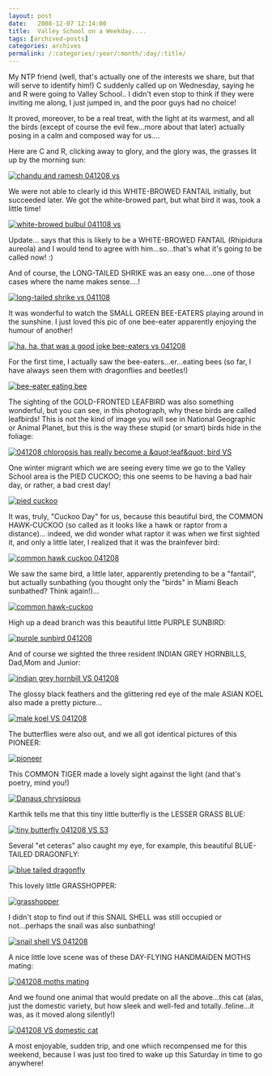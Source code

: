 ```yaml
---
layout: post
date:	2008-12-07 12:14:00
title:  Valley School on a Weekday....
tags: [archived-posts]
categories: archives
permalink: /:categories/:year/:month/:day/:title/
---
```

My NTP friend (well, that's actually one of the interests we share, but that will serve to identify him!) C suddenly called up on Wednesday, saying he and R were going to Valley School.. I didn't even stop to think if they were inviting me along, I just jumped in, and the poor guys had no choice!

It proved, moreover, to be a real treat, with the light at its warmest, and all the birds (except of course the evil few...more about that later) actually posing in a calm and composed way for us....

Here are C and R, clicking away to glory, and the glory was, the grasses lit up by the morning sun:


<a href="http://s297.photobucket.com/albums/mm205/depontis/?action=view&current=IMG_3908.jpg" target="_blank"><img src="http://i297.photobucket.com/albums/mm205/depontis/IMG_3908.jpg" border="0" alt="chandu and ramesh 041208 vs"></a>


<lj-cut text="photographs here">

We were not able to clearly id this WHITE-BROWED FANTAIL initially, but succeeded later. We got the white-browed part, but what bird it was, took a little time!


<a href="http://s297.photobucket.com/albums/mm205/depontis/?action=view&current=IMG_9195.jpg" target="_blank"><img src="http://i297.photobucket.com/albums/mm205/depontis/IMG_9195.jpg" border="0" alt="white-browed bulbul 041108 vs"></a>

Update...<LJ user="bharat_blr"> says that this is likely to be a WHITE-BROWED FANTAIL (Rhipidura aureola) and I would tend to agree with him...so...that's what it's going to be called now! :)


And of course, the LONG-TAILED SHRIKE was an easy one....one of those cases where the name makes sense....!


<a href="http://s297.photobucket.com/albums/mm205/depontis/?action=view&current=IMG_9220.jpg" target="_blank"><img src="http://i297.photobucket.com/albums/mm205/depontis/IMG_9220.jpg" border="0" alt="long-tailed shrike vs 041108"></a>

It was wonderful to watch the SMALL GREEN BEE-EATERS playing around in the sunshine. I just loved this pic of one bee-eater apparently enjoying the humour of another!


<a href="http://s297.photobucket.com/albums/mm205/depontis/?action=view&current=IMG_9238.jpg" target="_blank"><img src="http://i297.photobucket.com/albums/mm205/depontis/IMG_9238.jpg" border="0" alt="ha, ha, that was a good joke bee-eaters vs 041208"></a>

For the first time, I actually saw the bee-eaters...er...eating bees (so far, I have always seen them with dragonflies and beetles!)


<a href="http://s297.photobucket.com/albums/mm205/depontis/?action=view&current=IMG_9230.jpg" target="_blank"><img src="http://i297.photobucket.com/albums/mm205/depontis/IMG_9230.jpg" border="0" alt="bee-eater eating bee"></a>

The sighting of the GOLD-FRONTED LEAFBIRD was also something wonderful, but you can see, in this photograph, why these birds are called leafbirds! This is not the kind of image you will see  in National Geographic or Animal Planet, but this is the way these stupid (or smart) birds hide in the foliage:


<a href="http://s297.photobucket.com/albums/mm205/depontis/?action=view&current=IMG_9245.jpg" target="_blank"><img src="http://i297.photobucket.com/albums/mm205/depontis/IMG_9245.jpg" border="0" alt="041208 chloropsis has really become a &amp;quot;leaf&amp;quot; bird VS"></a>

One winter migrant which we are seeing every time we go to the Valley School area is the PIED CUCKOO; this one seems to be having a bad hair day, or rather, a bad crest day!

<a href="http://s297.photobucket.com/albums/mm205/depontis/?action=view&current=IMG_9213.jpg" target="_blank"><img src="http://i297.photobucket.com/albums/mm205/depontis/IMG_9213.jpg" border="0" alt="pied cuckoo"></a>

It was, truly, "Cuckoo Day" for us, because this beautiful bird, the COMMON HAWK-CUCKOO (so called as it looks like a hawk or raptor from a distance)... indeed, we did wonder what raptor it was when we first sighted it, and only a little later, I realized that it was the brainfever bird:


<a href="http://s297.photobucket.com/albums/mm205/depontis/?action=view&current=IMG_9267.jpg" target="_blank"><img src="http://i297.photobucket.com/albums/mm205/depontis/IMG_9267.jpg" border="0" alt="common hawk cuckoo 041208"></a>

We saw the same bird, a little later, apparently pretending to be a "fantail", but actually sunbathing (you thought only the "birds" in Miami Beach sunbathed? Think again!)...


<a href="http://s297.photobucket.com/albums/mm205/depontis/?action=view&current=IMG_9280-1.jpg" target="_blank"><img src="http://i297.photobucket.com/albums/mm205/depontis/IMG_9280-1.jpg" border="0" alt="common hawk-cuckoo"></a>


High up a dead branch was this beautiful little PURPLE SUNBIRD:


<a href="http://s297.photobucket.com/albums/mm205/depontis/?action=view&current=IMG_9254.jpg" target="_blank"><img src="http://i297.photobucket.com/albums/mm205/depontis/IMG_9254.jpg" border="0" alt="purple sunbird 041208"></a>


And of course we sighted the three resident INDIAN GREY HORNBILLS, Dad,Mom and Junior:


<a href="http://s297.photobucket.com/albums/mm205/depontis/?action=view&current=IMG_9252.jpg" target="_blank"><img src="http://i297.photobucket.com/albums/mm205/depontis/IMG_9252.jpg" border="0" alt="indian grey hornbill VS 041208"></a>

The glossy black feathers and the glittering red eye of the male ASIAN KOEL also made a pretty picture...


<a href="http://s297.photobucket.com/albums/mm205/depontis/?action=view&current=IMG_9224.jpg" target="_blank"><img src="http://i297.photobucket.com/albums/mm205/depontis/IMG_9224.jpg" border="0" alt="male koel VS 041208"></a>



The butterflies were also out, and we all got identical pictures of this PIONEER:




<a href="http://s297.photobucket.com/albums/mm205/depontis/?action=view&current=IMG_9294.jpg" target="_blank"><img src="http://i297.photobucket.com/albums/mm205/depontis/IMG_9294.jpg" border="0" alt="pioneer"></a>


 This COMMON TIGER made a lovely sight against the light (and that's poetry, mind you!)


<a href="http://s297.photobucket.com/albums/mm205/depontis/?action=view&current=IMG_9291.jpg" target="_blank"><img src="http://i297.photobucket.com/albums/mm205/depontis/IMG_9291.jpg" border="0" alt="Danaus chrysippus"></a>

Karthik tells me that this tiny little butterfly is the LESSER GRASS BLUE:

<a href="http://s297.photobucket.com/albums/mm205/depontis/?action=view&current=IMG_3915-1.jpg" target="_blank"><img src="http://i297.photobucket.com/albums/mm205/depontis/IMG_3915-1.jpg" border="0" alt="tiny butterfly 041208 VS S3"></a>


Several "et ceteras" also caught my eye, for example, this beautiful BLUE-TAILED DRAGONFLY:


<a href="http://s297.photobucket.com/albums/mm205/depontis/?action=view&current=IMG_9288.jpg" target="_blank"><img src="http://i297.photobucket.com/albums/mm205/depontis/IMG_9288.jpg" border="0" alt="blue tailed dragonfly"></a>


This lovely little GRASSHOPPER:

<a href="http://s297.photobucket.com/albums/mm205/depontis/?action=view&current=IMG_3912.jpg" target="_blank"><img src="http://i297.photobucket.com/albums/mm205/depontis/IMG_3912.jpg" border="0" alt="grasshopper"></a>

I didn't stop to find out if this SNAIL SHELL was still occupied or not...perhaps the snail was also sunbathing!

<a href="http://s297.photobucket.com/albums/mm205/depontis/?action=view&current=IMG_3928.jpg" target="_blank"><img src="http://i297.photobucket.com/albums/mm205/depontis/IMG_3928.jpg" border="0" alt="snail shell VS 041208"></a>

A nice little love scene was of these DAY-FLYING HANDMAIDEN MOTHS mating:



<a href="http://s297.photobucket.com/albums/mm205/depontis/?action=view&current=IMG_3925.jpg" target="_blank"><img src="http://i297.photobucket.com/albums/mm205/depontis/IMG_3925.jpg" border="0" alt="041208 moths mating"></a>

</lj-cut>


And we found one animal that would predate on all the above...this cat (alas, just the domestic variety, but how sleek and well-fed and totally..feline...it was, as it moved along silently!)


<a href="http://s297.photobucket.com/albums/mm205/depontis/?action=view&current=IMG_9229.jpg" target="_blank"><img src="http://i297.photobucket.com/albums/mm205/depontis/IMG_9229.jpg" border="0" alt="041208 VS domestic cat"></a>

A most enjoyable, sudden trip, and one which recompensed me for this weekend, because I was just too tired to wake up this Saturday in time to go anywhere!
